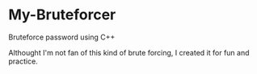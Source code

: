 # My-Bruteforcer
Bruteforce password using C++

Althought I'm not fan of this kind of brute forcing, I created it for fun and practice.
